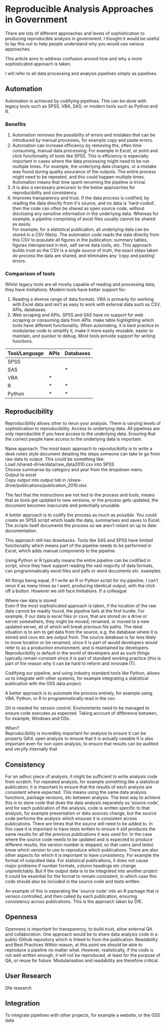 # Reproducible Analysis Approaches in Government

There are lots of different approaches and levels of sophistication to producing reproducible analysis in government. I thought it would be useful to lay this out to help people understand why you would use various approaches.

This article aims to address confusion around how and why a more sophisticated approach is taken.

I will refer to all data processing and analysis pipelines simply as pipelines.

## Automation
Automation is achieved by codifying pipelines. This can be done with legacy tools such as SPSS, VBA, SAS; or modern tools such as Python and R.

### Benefits
1. Automation removes the possibility of errors and mistakes that can be introduced by manual processes, for example copy and paste errors.  
1. Automation can increase efficiency by removing the, often time consuming, manual data processing. For example in Excel, or point and click functionality of tools like SPSS. This is efficiency is especially important in cases where the data processing might need to be run multiple times. For example, the underlying data changes, or a mistake was found during quality assurance of the outputs. The entire process might need to be repeated, and this could happen multiple times. Automation means that time spent rerunning the pipeline is trivial.  
1. It is also a necessary precursor to the below approaches for reproducibility and consistency.
1. Improves transparency and trust. If the data process is codified, by reading the data directly from it's source, and no data is 'hard-coded', then the code can often be shared as open source code, without disclosing any sensitive information in the underlying data. Whereas for example, a pipeline comprising of excel files usually cannot be shared as easily.  
For example, for a statistical publication, all underlying data can be stored in a CSV file(s). The automaton code reads the data directly from this CSV to populate all figures in the publication: summary tables, figures interspersed in text, self serve data tools, etc. This approach builds trust as the CSV is a single source of truth, the exact steps taken do process the data are shared, and eliminates any 'copy and pasting' errors.

### Comparison of tools
Whilst legacy tools are all mostly capable of reading and processing data, they have limitations. 
Modern tools have better support for:  
1. Reading a diverse range of data formats. VBA is primarily for working with Excel data and isn’t as easy to work with external data such as CSV, APIs, databases.  
1. Web scraping and APIs. SPSS and SAS have no support for web scraping or consuming data from APIs.
make table highlighting which tools have different functionality.
When automating, it is best practice to modularise code to simplify it, make it more easily reusable, easier to maintain, and quicker to debug. Most tools provide support for writing functions.

Tool/Language|APIs|Databases
---|---|---
SPSS||
SAS||*
VBA|*|
R|*|*
Python|*|*

## Reproducibility
Reproducibility allows other to rerun your analysis. There is varying levels of sophistication to reproducibility.
Access to underlying data. All pipelines are only reproducible if you have access to the underlying data. Ensuring that the correct people have access to the underlying data is important.

Naive approach:
The most basic approach to reproducibility is to write a desk notes style document detailing the steps someone can take to go from raw data to output. This could be something like:  
Load /shared-drive/data/raw_data2010.csv into SPSS  
Choose summarise by category and year from the dropdown menu  
Output to excel  
Copy output into output tab in /share-drive/publications/publication_2010.xlsx  

The fact that the instructions are not tied to the process and tools, means that as tools get updated to new versions, or the process gets updated, the document becomes inaccurate and potentially unusable.

A better approach is to codify the process as much as possible. You could create an SPSS script which loads the data, summarises and saves to Excel. The scripts itself documents the process so we aren’t reliant on up to date documentation.

This approach still has drawbacks. Tools like SAS and SPSS have limited functionality which means part of the pipeline needs to be performed in Excel, which adds manual components to the pipeline.

Using Python or R typically means the entire pipeline can be codified in script, since they have support reading the vast majority of data formats, can programmatically excel files and pdfs or word documents etc. examples

All things being equal, if I write an R or Python script for my pipeline, I can’t rerun it as many times as I want, producing identical output, with the click off a button. However we still face limitations. If a colleague

Where raw data is stored  
Even if the most sophisticated approach is taken, if the location of the raw data cannot be readily found, the pipeline fails at the first hurdle. For example, if our data is excel files or csvs, that are stored on a drive or server somewhere, they might be moved, renamed, or moved to a new updated server, all of which will break previous file paths. The ideal situation is to aim to get data from the source, e.g. the database where it is stored and csvs etc are output from. The source database is far less likely to move location or be renamed, since it is part of would developers would refer to as a production environment, and is maintained by developers. Reproducibility is default in the world of developers and as such things typically remain constant since it is part of standard working practice (this is part of the reason why it can be hard to reform and innovate IT).

Codifying our pipeline, and using industry standard tools like Python, allows us to integrate with other systems, for example integrating a statistical publication with the GSS data project.

A better approach is to automate the process entirely, for example using VBA, Python, or R to programmatically read in the csv.

Git is needed for version control.
Environments need to be managed to ensure code executes as expected. Taking account of difference between, for example, Windows and OSx.

When?  
Reproducibility is incredibly important for analysis to ensure it can be properly QA’d. open analysis to ensure that it is actually useable
It is also important even for non open analysis, to ensure that results can be audited and veryify internally that 

## Consistency
For an adhoc piece of analysis, it might be sufficient to write analysis code from scratch.
For repeated analysis, for example something like a statistical publication, it is important to ensure that the results of each analysis are consistent where expected. This means using the same data analysis functions, package versions, etc between analysis. The best way to achieve this is to store code that does the data analysis separately as ‘source code’, and for each publication of the analysis, code is written specific to that analysis, for example presentation or data sources change, but the source code performs the analysis which ensures it is consistent across publications.
There are times that the source will need to be added to. In this case it is important to have tests written to ensure it still produces the same results for all the previous publications it was used for.
In the case where the source code needs to be updated and is expected to produce different results, the version number is stepped, so that users (and tests) know which version to use to reproduce which publications.
There are also other aspects for which it is important to have consistency. For example the format of outputted data. For statistical publications, it does not cause major problems if number formats, column headings etc change unpredictably. But if the output data is to be integrated into another project it could be essential for the format to remain consistent, in which case this code should also be included in the source code and tests written.

An example of this is separating the 'source code' into an R package that is version controlled, and then called by each publication, ensuring consistency across publications. This is the approach taken by DfE.

## Openness
Openness is important for transparency, to build trust, allow external QA and collaboration. One approach would be to share data analysis code in a public Github repository which is linked to from the publication.
Readability and Best Practices
Within reason, at this point we should be able to reproduce a pipeline no matter what. However, realistically, if the code is not well written enough, it will not be reproduced, at least for the purpose of QA, or reuse for future. Modularisation and readability are therefore critical.

## User Research
Dfe research.

## Integration
To integrate pipelines with other projects, for example a website, or the GSS data 

